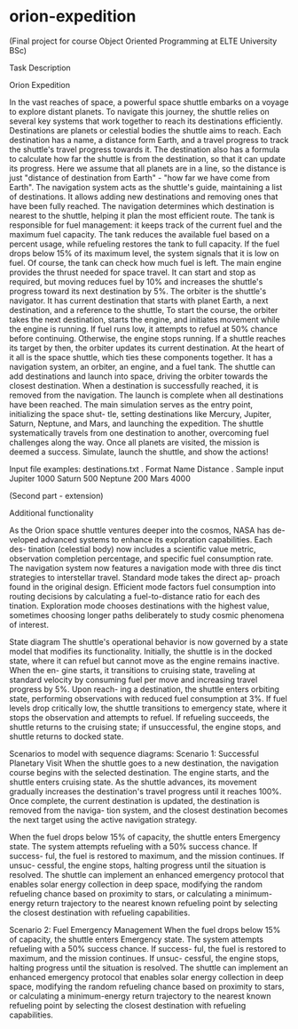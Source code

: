# orion-expedition

 (Final project for course Object Oriented Programming at ELTE University BSc) 


Task Description


Orion Expedition

In the vast reaches of space, a powerful space shuttle embarks on a voyage
to explore distant planets. To navigate this journey, the shuttle relies on
several key systems that work together to reach its destinations efficiently.
Destinations are planets or celestial bodies the shuttle aims to reach.
Each destination has a name, a distance form Earth, and a travel progress
to track the shuttle's travel progress towards it. The destination also has a
formula to calculate how far the shuttle is from the destination, so that it
can update its progress. Here we assume that all planets are in a line, so
the distance is just "distance of destination from Earth" - "how far we have
come from Earth".
The navigation system acts as the shuttle's guide, maintaining a list of
destinations. It allows adding new destinations and removing ones that have
been fully reached. The navigation determines which destination is nearest
to the shuttle, helping it plan the most efficient route.
The tank is responsible for fuel management: it keeps track of the current
fuel and the maximum fuel capacity. The tank reduces the available fuel
based on a percent usage, while refueling restores the tank to full capacity.
If the fuel drops below 15% of its maximum level, the system signals that it
is low on fuel. Of course, the tank can check how much fuel is left.
The main engine provides the thrust needed for space travel. It can start
and stop as required, but moving reduces fuel by 10% and increases the
shuttle's progress toward its next destination by 5%.
The orbiter is the shuttle's navigator. It has current destination that
starts with planet Earth, a next destination, and a reference to the shuttle,
To start the course, the orbiter takes the next destination, starts the engine,
and initiates movement while the engine is running. If fuel runs low, it
attempts to refuel at 50% chance before continuing. Otherwise, the engine
stops running. If a shuttle reaches its target by then, the orbiter updates its
current destination.
At the heart of it all is the space shuttle, which ties these components
together. It has a navigation system, an orbiter, an engine, and a fuel tank.
The shuttle can add destinations and launch into space, driving the orbiter
towards the closest destination. When a destination is successfully reached, it
is removed from the navigation. The launch is complete when all destinations
have been reached.
The main simulation serves as the entry point, initializing the space shut-
tle, setting destinations like Mercury, Jupiter, Saturn, Neptune, and Mars,
and launching the expedition. The shuttle systematically travels from one
destination to another, overcoming fuel challenges along the way. Once all
planets are visited, the mission is deemed a success. Simulate, launch the
shuttle, and show the actions!

Input file examples:
destinations.txt
. Format
Name Distance
. Sample input
Jupiter 1000
Saturn 500
Neptune 200
Mars 4000

(Second part - extension)


 Additional functionality

As the Orion space shuttle ventures deeper into the cosmos, NASA has de-
veloped advanced systems to enhance its exploration capabilities. Each des-
tination (celestial body) now includes a scientific value metric, observation
completion percentage, and specific fuel consumption rate.
The navigation system now features a navigation mode with three dis
tinct strategies to interstellar travel. Standard mode takes the direct ap-
proach found in the original design. Efficient mode factors fuel consumption
into routing decisions by calculating a fuel-to-distance ratio for each des
tination. Exploration mode chooses destinations with the highest value,
sometimes choosing longer paths deliberately to study cosmic phenomena of
interest.

 State diagram
The shuttle's operational behavior is now governed by a state model that
modifies its functionality. Initially, the shuttle is in the docked state, where
it can refuel but cannot move as the engine remains inactive. When the en-
gine starts, it transitions to cruising state, traveling at standard velocity by
consuming fuel per move and increasing travel progress by 5%. Upon reach-
ing a destination, the shuttle enters orbiting state, performing observations
with reduced fuel consumption at 3%. If fuel levels drop critically low, the
shuttle transitions to emergency state, where it stops the observation and
attempts to refuel. If refueling succeeds, the shuttle returns to the cruising
state; if unsuccessful, the engine stops, and shuttle returns to docked state.

 Scenarios to model with sequence diagrams:
   Scenario 1: Successful Planetary Visit
When the shuttle goes to a new destination, the navigation course begins
with the selected destination. The engine starts, and the shuttle enters
cruising state. As the shuttle advances, its movement gradually increases
the destination's travel progress until it reaches 100%. Once complete, the
current destination is updated, the destination is removed from the naviga-
tion system, and the closest destination becomes the next target using the
active navigation strategy.

When the fuel drops below 15% of capacity, the shuttle enters Emergency
state. The system attempts refueling with a 50% success chance. If success-
ful, the fuel is restored to maximum, and the mission continues. If unsuc-
cessful, the engine stops, halting progress until the situation is resolved. The
shuttle can implement an enhanced emergency protocol that enables solar
energy collection in deep space, modifying the random refueling chance based
on proximity to stars, or calculating a minimum-energy return trajectory to
the nearest known refueling point by selecting the closest destination with
refueling capabilities.

  Scenario 2: Fuel Emergency Management
When the fuel drops below 15% of capacity, the shuttle enters Emergency
state. The system attempts refueling with a 50% success chance. If success-
ful, the fuel is restored to maximum, and the mission continues. If unsuc-
cessful, the engine stops, halting progress until the situation is resolved. The
shuttle can implement an enhanced emergency protocol that enables solar
energy collection in deep space, modifying the random refueling chance based
on proximity to stars, or calculating a minimum-energy return trajectory to
the nearest known refueling point by selecting the closest destination with
refueling capabilities.
